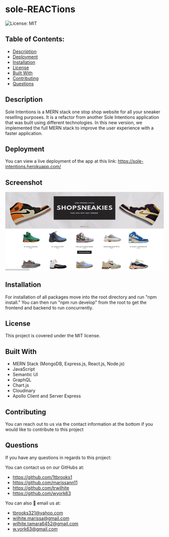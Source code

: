 # sole-REACTions

![License: MIT](https://img.shields.io/badge/License-MIT-yellow.svg)

## Table of Contents:

- [Description](#description)
- [Deployment](#deployment)
- [Installation](#installation)
- [License](#license)
- [Built With](#built-with)
- [Contributing](#contributing)
- [Questions](#questions)

## Description

Sole Intentions is a MERN stack one stop shop website for all your sneaker reselling purposes. It is a refactor from another Sole Intentions application that was built using different technologies. In this new version, we implemented the full MERN stack to improve the user experience with a faster application.

## Deployment

You can view a live deployment of the app at this link: https://sole-intentions.herokuapp.com/

## Screenshot

![Screenshot](sole.JPG)

## Installation

For installation of all packages move into the root directory and run "npm install." You can then run "npm run develop" from the root to get the frontend and backend to run concurrently.

## License

This project is covered under the MIT license.

## Built With

- MERN Stack (MongoDB, Express.js, React.js, Node.js)
- JavaScript
- Semantic UI
- GraphQL
- Chart.js
- Cloudinary
- Apollo Client and Server Express

## Contributing

You can reach out to us via the contact information at the bottom if you would like to contribute to this project

## Questions

If you have any questions in regards to this project:

You can contact us on our GitHubs at:

- https://github.com/1tbrooks1
- https://github.com/marissann11
- https://github.com/trwilhite
- https://github.com/wyork63

You can also 📧 email us at:

- tbrooks321@yahoo.com
- wilhite.marissa@gmail.com
- wilhite.tamara6452@gmail.com
- w.york63@gmail.com
